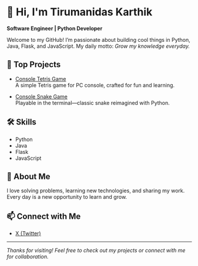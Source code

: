 # 👋 Hi, I'm Tirumanidas Karthik

**Software Engineer | Python Developer**

Welcome to my GitHub! I’m passionate about building cool things in Python, Java, Flask, and JavaScript. 
My daily motto: _Grow my knowledge everyday._

## 🚀 Top Projects

- [Console Tetris Game](https://github.com/TirumanidasKarthik/Console-Tetris-Game)  
  A simple Tetris game for PC console, crafted for fun and learning.

- [Console Snake Game](https://github.com/TirumanidasKarthik/Console-Snake-Game)  
  Playable in the terminal—classic snake reimagined with Python.

## 🛠️ Skills

- Python
- Java
- Flask
- JavaScript

## 🌱 About Me

I love solving problems, learning new technologies, and sharing my work. Every day is a new opportunity to learn and grow.

## 📫 Connect with Me

- [X (Twitter)](https://x.com/1minatoUzumaki1)

---

_Thanks for visiting! Feel free to check out my projects or connect with me for collaboration._
